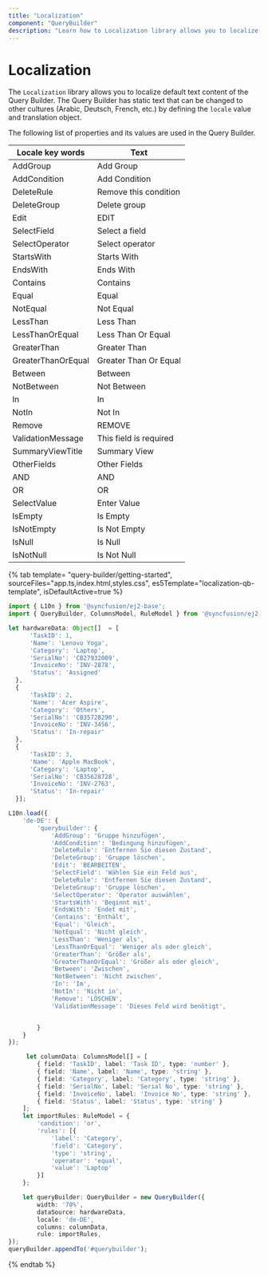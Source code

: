 ```yaml
---
title: "Localization"
component: "QueryBuilder"
description: "Learn how to Localization library allows you to localize default text content in the Essential JS 2 QueryBuilder control."
---
```


# Localization

The `Localization` library allows you to localize default text content of the Query Builder. The Query Builder has static text that can be changed to other cultures (Arabic, Deutsch, French, etc.) by defining the `locale` value and translation object.

The following list of properties and its values are used in the Query Builder.

| Locale key words | Text |
| ------------ | ----------------------- |
| AddGroup  | Add Group |
| AddCondition  | Add Condition |
| DeleteRule | Remove this condition |
| DeleteGroup | Delete group |
| Edit | EDIT |
| SelectField | Select a field |
| SelectOperator | Select operator |
| StartsWith | Starts With|
| EndsWith | Ends With |
| Contains | Contains |
| Equal | Equal |
| NotEqual | Not Equal |
| LessThan | Less Than |
| LessThanOrEqual | Less Than Or Equal |
| GreaterThan | Greater Than |
| GreaterThanOrEqual | Greater Than Or Equal |
| Between | Between |
| NotBetween | Not Between|
| In | In |
| NotIn | Not In |
| Remove | REMOVE |
| ValidationMessage | This field is required |
| SummaryViewTitle | Summary View |
| OtherFields | Other Fields |
| AND | AND |
| OR | OR |
| SelectValue | Enter Value |
| IsEmpty | Is Empty |
| IsNotEmpty | Is Not Empty |
| IsNull | Is Null |
| IsNotNull | Is Not Null |

{% tab template= "query-builder/getting-started", sourceFiles="app.ts,index.html,styles.css",
es5Template="localization-qb-template", isDefaultActive=true %}

```typescript
import { L10n } from '@syncfusion/ej2-base';
import { QueryBuilder, ColumnsModel, RuleModel } from '@syncfusion/ej2-querybuilder';

let hardwareData: Object[]  = [
      'TaskID': 1,
      'Name': 'Lenovo Yoga',
      'Category': 'Laptop',
      'SerialNo': 'CB27932009',
      'InvoiceNo': 'INV-2878',
      'Status': 'Assigned'
  },
  {
      'TaskID': 2,
      'Name': 'Acer Aspire',
      'Category': 'Others',
      'SerialNo': 'CB35728290',
      'InvoiceNo': 'INV-3456',
      'Status': 'In-repair'
  },
  {
      'TaskID': 3,
      'Name': 'Apple MacBook',
      'Category': 'Laptop',
      'SerialNo': 'CB35628728',
      'InvoiceNo': 'INV-2763',
      'Status': 'In-repair'
  }];

L10n.load({
    'de-DE': {
        'querybuilder': {
            'AddGroup': 'Gruppe hinzufügen',
            'AddCondition': 'Bedingung hinzufügen',
            'DeleteRule': 'Entfernen Sie diesen Zustand',
            'DeleteGroup': 'Gruppe löschen',
            'Edit': 'BEARBEITEN',
            'SelectField': 'Wählen Sie ein Feld aus',
            'DeleteRule': 'Entfernen Sie diesen Zustand',
            'DeleteGroup': 'Gruppe löschen',
            'SelectOperator': 'Operator auswählen',
            'StartsWith': 'Beginnt mit',
            'EndsWith': 'Endet mit',
            'Contains': 'Enthält',
            'Equal': 'Gleich',
            'NotEqual': 'Nicht gleich',
            'LessThan': 'Weniger als',
            'LessThanOrEqual': 'Weniger als oder gleich',
            'GreaterThan': 'Größer als',
            'GreaterThanOrEqual': 'Größer als oder gleich',
            'Between': 'Zwischen',
            'NotBetween': 'Nicht zwischen',
            'In': 'Im',
            'NotIn': 'Nicht in',
            'Remove': 'LÖSCHEN',
            'ValidationMessage': 'Dieses Feld wird benötigt',


        }
    }
});

     let columnData: ColumnsModel[] = [
        { field: 'TaskID', label: 'Task ID', type: 'number' },
        { field: 'Name', label: 'Name', type: 'string' },
        { field: 'Category', label: 'Category', type: 'string' },
        { field: 'SerialNo', label: 'Serial No', type: 'string' },
        { field: 'InvoiceNo', label: 'Invoice No', type: 'string' },
        { field: 'Status', label: 'Status', type: 'string' }
    ];
    let importRules: RuleModel = {
        'condition': 'or',
        'rules': [{
            'label': 'Category',
            'field': 'Category',
            'type': 'string',
            'operator': 'equal',
            'value': 'Laptop'
        }]
    };

    let queryBuilder: QueryBuilder = new QueryBuilder({
        width: '70%',
        dataSource: hardwareData,
        locale: 'de-DE',
        columns: columnData,
        rule: importRules,
});
queryBuilder.appendTo('#querybuilder');
```

{% endtab %}